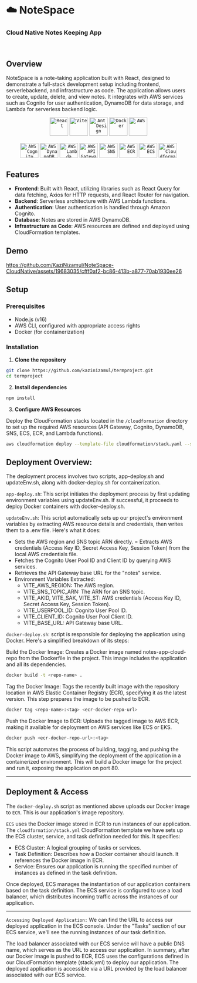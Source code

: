 # ☁️ NoteSpace
### Cloud Native Notes Keeping App

<br>

## Overview

NoteSpace is a note-taking application built with React, designed to demonstrate a full-stack development setup including frontend, serverlebackend, and infrastructure as code. The application allows users to create, update, delete, and view notes. It integrates with AWS services such as Cognito for user authentication, DynamoDB for data storage, and Lambda for serverless backend logic.

<div align="center">
	<code><img width="50" src="https://user-images.githubusercontent.com/25181517/183897015-94a058a6-b86e-4e42-a37f-bf92061753e5.png" alt="React" title="React"/></code>
	<code><img width="50" src="https://github-production-user-asset-6210df.s3.amazonaws.com/62091613/261395532-b40892ef-efb8-4b0e-a6b5-d1cfc2f3fc35.png" alt="Vite" title="Vite"/></code>
  <code><img width="50" src="https://user-images.githubusercontent.com/25181517/190887795-99cb0921-e57f-430b-a111-e165deedaa36.png" alt="Ant Design" title="Ant Design"/></code>
	<code><img width="50" src="https://user-images.githubusercontent.com/25181517/117207330-263ba280-adf4-11eb-9b97-0ac5b40bc3be.png" alt="Docker" title="Docker"/></code>
	<code><img width="50" src="https://user-images.githubusercontent.com/25181517/183896132-54262f2e-6d98-41e3-8888-e40ab5a17326.png" alt="AWS" title="AWS"/></code>
</div>
<br>
<div align="center">
	<code><img width="50" height="40" src="https://unpkg.com/aws-icons@2.0.0/icons/architecture-service/AmazonCognito.svg" alt="AWS Cognito" title="Cognito" /></code>
  <code><img width="50" height="40" src="https://unpkg.com/aws-icons@2.0.0/icons/architecture-service/AmazonDynamoDB.svg" alt="AWS DynamoDB" title="DynamoDB" /></code>
  <code><img width="50" height="40" src="https://unpkg.com/aws-icons@2.0.0/icons/architecture-service/AWSLambda.svg" alt="AWS Lambda" title="Lambda" /></code>
  <code><img width="50" height="40" src="https://unpkg.com/aws-icons@2.0.0/icons/architecture-service/AmazonAPIGateway.svg" alt="AWS API Gateway" title="API Gateway" /></code>
  <code><img width="50" height="40" src="https://unpkg.com/aws-icons@2.0.0/icons/architecture-service/AmazonSimpleNotificationService.svg" alt="AWS SNS" title="Simple Notify Service" /></code>
  <code><img width="50" height="40" src="https://unpkg.com/aws-icons@2.0.0/icons/architecture-service/AmazonElasticContainerRegistry.svg" alt="AWS ECR" title="Elastic Container Registry" /></code>
  <code><img width="50" height="40" src="https://unpkg.com/aws-icons@2.0.0/icons/architecture-service/AmazonElasticContainerService.svg" alt="AWS ECS" title="Elastic Container Service" /></code>
  <code><img width="50" height="40" src="https://unpkg.com/aws-icons@2.0.0/icons/architecture-service/AWSCloudFormation.svg" alt="AWS Cloudformation" title="Cloudformation" /></code>
</div>


## Features

- **Frontend**: Built with React, utilizing libraries such as React Query for data fetching, Axios for HTTP requests, and React Router for navigation.
- **Backend**: Serverless architecture with AWS Lambda functions.
- **Authentication**: User authentication is handled through Amazon Cognito.
- **Database**: Notes are stored in AWS DynamoDB.
- **Infrastructure as Code**: AWS resources are defined and deployed using CloudFormation templates.

## Demo

https://github.com/KaziNizamul/NoteSpace-CloudNative/assets/19683035/cfff0af2-bc86-413b-a877-70ab1930ee26



## Setup

### Prerequisites

- Node.js (v16)
- AWS CLI, configured with appropriate access rights
- Docker (for containerization)

### Installation

1. **Clone the repository**

```bash
git clone https://github.com/kazinizamul/termproject.git
cd termproject
```

2. **Install dependencies**

```bash
npm install
```

3. **Configure AWS Resources**

Deploy the CloudFormation stacks located in the `/cloudformation` directory to set up the required AWS resources (API Gateway, Cognito, DynamoDB, SNS, ECS, ECR, and Lambda functions).

```bash
aws cloudformation deploy --template-file cloudformation/stack.yaml --stack-name <stack_name>
```

## Deployment Overview:

The deployment process involves two scripts, app-deploy.sh and updateEnv.sh, along with docker-deploy.sh for containerization.


`app-deploy.sh`: This script initiates the deployment process by first updating environment variables using updateEnv.sh. If successful, it proceeds to deploy Docker containers with docker-deploy.sh.

`updateEnv.sh`: This script automatically sets up our project's environment variables by extracting AWS resource details and credentials, then writes them to a .env file.
Here's what it does:

- Sets the AWS region and SNS topic ARN directly.
= Extracts AWS credentials (Access Key ID, Secret Access Key, Session Token) from the local AWS credentials file.
- Fetches the Cognito User Pool ID and Client ID by querying AWS services.
- Retrieves the API Gateway base URL for the "notes" service.
- Environment Variables Extracted:
	- VITE_AWS_REGION: The AWS region.
	- VITE_SNS_TOPIC_ARN: The ARN for an SNS topic.
	- VITE_AKID, VITE_SAK, VITE_ST: AWS credentials (Access Key ID, Secret Access Key, Session Token).
	- VITE_USERPOOL_ID: Cognito User Pool ID.
	- VITE_CLIENT_ID: Cognito User Pool Client ID.
	- VITE_BASE_URL: API Gateway base URL.

`docker-deploy.sh`: script is responsible for deploying the application using Docker. Here's a simplified breakdown of its steps:

Build the Docker Image: Creates a Docker image named notes-app-cloud-repo from the Dockerfile in the project. This image includes the application and all its dependencies.

```bash
docker build -t <repo-name> .
```
Tag the Docker Image: Tags the recently built image with the repository location in AWS Elastic Container Registry (ECR), specifying it as the latest version. This step prepares the image to be pushed to ECR.

```bash
docker tag <repo-name>:<tag> <ecr-docker-repo-url>
```
Push the Docker Image to ECR: Uploads the tagged image to AWS ECR, making it available for deployment on AWS services like ECS or EKS.

```bash
docker push <ecr-docker-repo-url>:<tag>
```
This script automates the process of building, tagging, and pushing the Docker image to AWS, simplifying the deployment of the application in a containerized environment.
This will build a Docker image for the project and run it, exposing the application on port 80.


<hr>

## Deployment & Access

The `docker-deploy.sh` script as mentioned above uploads our Docker image to `ECR`. This is our application's image repository.

`ECS` uses the Docker image stored in ECR to run instances of our application. The `cloudformation/stack.yml` CloudFormation template we have sets up the ECS cluster, service, and task definition needed for this. It specifies:

- ECS Cluster: A logical grouping of tasks or services.
- Task Definition: Describes how a Docker container should launch. It references the Docker image in ECR.
- Service: Ensures our application is running the specified number of instances as defined in the task definition.

Once deployed, ECS manages the instantiation of our application containers based on the task definition.
The ECS service is configured to use a load balancer, which distributes incoming traffic across the instances of our application.

<hr> 

`Accessing Deployed Application:` We can find the URL to access our deployed application in the ECS console. Under the "Tasks" section of our ECS service, we'll see the running instances of our task definition. 

The load balancer associated with our ECS service will have a public DNS name, which serves as the URL to access our application.
In summary, after our Docker image is pushed to ECR, ECS uses the configurations defined in our CloudFormation template (stack.yml) to deploy our application. The deployed application is accessible via a URL provided by the load balancer associated with our ECS service.


